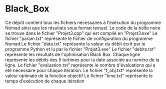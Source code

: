 # Black_Box

Ce dépôt contient tous les fichiers nécessaires à l'exécution du programme Nomad ainsi que les résultats sous format textuel.
Le code de la boîte noire se trouve dans le fichier "Projet3.cpp" qui est compilé en "Projet3.exe"
Le fichier "param.txt" représente le fichier de configuration du programme Nomad
Le fichier "data.txt" représente la valeur du débit écrit par le programme Python et lu par le fichier "Projet3.exe"
Le fichier "debits.txt" représente les résultats de l'optimisation Black Box. Chaque ligne représente les débits des 5 turbines pour la date associée au numéro de la ligne.
Le fichier "evaluation.txt" représente le nombre d'évaluations qui a été nécessaire pour chaque itération.
Le fichier "f_obj.txt" représente la valeur optimale de la fonction objectif
Le fichier "time.txt" représente le temps d'exécution de chaque itération
